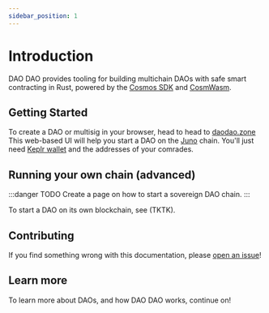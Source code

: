 ```yaml
---
sidebar_position: 1
---
```


# Introduction

DAO DAO provides tooling for building multichain DAOs with safe smart
contracting in Rust, powered by the [Cosmos
SDK](https://v1.cosmos.network/sdk) and [CosmWasm](https://cosmwasm.com/).

## Getting Started

To create a DAO or multisig in your browser, head to head to
[daodao.zone](https://daodao.zone) This web-based UI will help you start a DAO
on the [Juno](https://junochain.com/) chain. You'll just need [Keplr
wallet](https://wallet.keplr.app/) and the addresses of your comrades.

## Running your own chain (advanced)

:::danger TODO
Create a page on how to start a sovereign DAO chain.
:::

To start a DAO on its own blockchain, see (TKTK).

## Contributing

If you find something wrong with this documentation, please [open an issue](https://github.com/DA0-DA0/docs)!

## Learn more

To learn more about DAOs, and how DAO DAO works, continue on!
